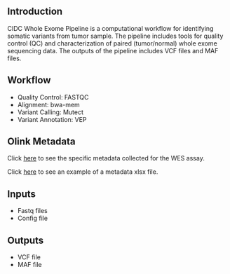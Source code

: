## Introduction

CIDC Whole Exome Pipeline is a computational workflow for identifying somatic variants from tumor sample. The pipeline includes 
tools for quality control (QC) and characterization of paired (tumor/normal) whole exome sequencing data.  The outputs of the pipeline includes
VCF files and MAF files.

## Workflow 

- Quality Control: FASTQC
- Alignment: bwa-mem
- Variant Calling: Mutect
- Variant Annotation: VEP

## Olink Metadata

Click [here](https://cimac-cidc.github.io/cidc-schemas/docs/templates.metadata.wes_template.html) to see the specific metadata collected for the WES assay.

Click [here](https://github.com/CIMAC-CIDC/cidc-schemas/blob/master/template_examples/wes_template.xlsx) to see an example of a metadata xlsx file.


## Inputs 
- Fastq files
- Config file

## Outputs 
- VCF file
- MAF file
